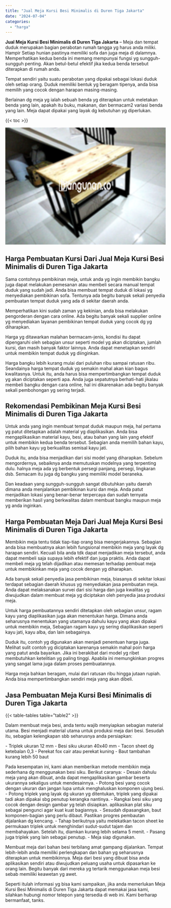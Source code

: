 ```yaml
---
title: "Jual Meja Kursi Besi Minimalis di Duren Tiga Jakarta"
date: "2024-07-04"
categories: 
  - "harga"
---
```


**Jual Meja Kursi Besi Minimalis di Duren Tiga Jakarta** – Meja dan tempat duduk merupakan bagian perabotan rumah tangga yg harus anda miliki. Hampir Setiap hunian pastinya memiliki sofa dan juga meja di dalamnya. Memperhatikan kedua benda ini memang mempunyai fungsi yg sungguh-sungguh penting. Akan betul-betul efektif jika kedua benda tersebut diterapkan di rumah anda.

Tempat sendiri yaitu suatu perabotan yang dipakai sebagai lokasi duduk oleh setiap orang. Duduk memiliki bentuk yg beragam tipenya, anda bisa memilih yang cocok dengan harapan masing-masing.

Berlainan dg meja yg ialah sebuah benda yg diterapkan untuk meletakan benda yang lain, apakah itu buku, makanan, dan bermacam2 variasi benda yang lain. Meja dapat dipakai yang layak dg kebutuhan yg diperlukan.

{{< toc >}}

![Jual Meja Kursi Besi Minimalis di Duren Tiga Jakarta](/images/jual-meja-besi-murah22.png)

## Harga Pembuatan Kursi Dari Jual Meja Kursi Besi Minimalis di Duren Tiga Jakarta

Sama contohnya pembikinan meja, untuk anda yg ingin membikin bangku juga dapat melakukan pemesanan atau membeli secara manual tempat duduk yang sudah jadi. Anda bisa membuat tempat duduk di lokasi yg menyediakan pembikinan sofa. Tentunya ada begitu banyak sekali penyedia pembuatan tempat duduk yang ada di sekitar daerah anda.

Memperhatikan kini sudah zaman yg kekinian, anda bisa melakukan pengorderan dengan cara online. Ada begitu banyak sekali supplier online yg menyediakan layanan pembikinan tempat duduk yang cocok dg yg diharapkan.

Harga yg ditawarkan malahan bermacam-jenis, kondisi itu dapat dipengaruhi oleh sebagian unsur seperti model yg akan diciptakan, jumlah kursi, dan masih banyak faktor lainnya. Anda dapat menetapkan sendiri untuk membikin tempat duduk yg diinginkan.

Harga bangku lebih kurang mulai dari puluhan ribu sampai ratusan ribu. Seandainya harga tempat duduk yg semakin mahal akan kian bagus kwalitasnya. Untuk itu, anda harus bisa mempertimbangkan tempat duduk yg akan diciptakan seperti apa. Anda juga sepatutnya berhati-hati jikalau membeli bangku dengan cara online, hal ini dikarenakan ada begitu banyak sekali pembohongan yg sering terjadi.

## Rekomendasi Pembikinan Meja Kursi Besi Minimalis di Duren Tiga Jakarta

Untuk anda yang ingin membuat tempat duduk maupun meja, hal pertama yg patut ditetapkan adalah material yg diaplikasikan. Anda bisa mengaplikasikan material kayu, besi, atau bahan yang lain yang efektif untuk membikin kedua benda tersebut. Sebagian anda memilih bahan kayu, pilih bahan kayu yg berkualitas semisal kayu jati.

Duduk itu, anda bisa menjadikan dari sisi model yang diharapkan. Sebelum mengordernya, sebaiknya anda memutuskan modelnya yang terpenting dulu. halnya meja ada yg berbentuk persegi panjang, persegi, lingkaran dsb. Semacam itu juga dg bangku yang memiliki model beraneka.

Dan keadaan yang sungguh-sungguh sangat dibutuhkan yaitu daerah dimana anda menjalankan pembikinan kursi dan meja. Anda patut menjadikan lokasi yang benar-benar terpercaya dan sudah ternyata memberikan hasil yang berkwalitas dalam membuat bangku maupun meja yg anda inginkan.

## Harga Pembuatan Meja Dari Jual Meja Kursi Besi Minimalis di Duren Tiga Jakarta

Membikin meja tentu tidak tiap-tiap orang bisa mengerjakannya. Sebagian anda bisa membuatnya akan lebih fungsional membikin meja yang layak dg harapan sendiri. Kecuali bila anda tdk dapat menjadikan meja tersebut, anda dapat membeli saja supaya lebih efektif dan juga praktis. Anda dapat membeli meja yg telah dijadikan atau memesan terhadap pembuat meja untuk membikinkan meja yang cocok dengan yg diharapkan.

Ada banyak sekali penyedia jasa pembikinan meja, biasanya di sekitar lokasi terdapat sebagian daerah khusus yg menyediakan jasa pembuatan meja. Anda dapat melaksanakan survei dari sisi harga dan juga kwalitas yg diwujudkan dalam membuat meja yg diciptakan oleh penyedia jasa produksi meja.

Untuk harga pembuatannya sendiri ditetapkan oleh sebagian unsur, ragam kayu yang diaplikasikan juga akan menentukan harga. Dimana anda seharusnya menentukan yang utamanya dahulu kayu yang akan dipakai untuk membikin meja, Sebagian ragam kayu yg sering diaplikasikan seperti kayu jati, kayu alba, dan lain sebagainya.

Duduk itu, contoh yg digunakan akan menjadi penentuan harga juga. Melihat sulit contoh yg diciptakan karenanya semakin mahal poin harga yang patut anda bayarkan. Jika ini berakibat dari model yg ribet membutuhkan ketelitian yg paling tinggi. Apabila ini memungkinkan progres yang sangat lama juga dalam proses pembuatannya.

Harga meja bahkan beragam, mulai dari ratusan ribu hingga jutaan rupiah. Anda bisa mempertimbangkan sendiri meja yang akan dibeli.

## Jasa Pembuatan Meja Kursi Besi Minimalis di Duren Tiga Jakarta

{{< table-tables table="table2" >}}

Dalam membuat meja besi, anda tentu wajib menyiapkan sebagian material utama. Besi menjadi material utama untuk produksi meja dari besi. Sesudah itu, sebagian kelengkapan sbb seharusnya anda persiapkan:

\- Triplek ukuran 12 mm - Besi siku ukuran 40x40 mm - Tacon sheet dg ketebalan 0,3 - Perekat fox cair atau perekat kuning - Baut tambahan kurang lebih 50 baut

Pada kesempatan ini, kami akan memberikan metode membikin meja sederhana dg menggunakan besi siku. Berikut caranya: - Desain dahulu meja yang akan dibuat, anda dapat mengaplikasikan gambar beserta ukurannya sekaligus untuk mendesainnya. - Potong besi yang cocok dengan ukuran dan jangan lupa untuk menghaluskan komponen ujung besi. - Potong triplek yang layak dg ukuran yg ditentukan, triplek yang dipakai tadi akan dipakai sbg penutup kerangka nantinya. - Rangkai besi siku yang cocok dengan design gambar yg telah disiapkan. aplikasikan plat siku sebagai pengunci agar kuat kuat bagiannya. - Sesudah dipasangkan, baut komponen-bagian yang perlu dibaut. Pastikan progres pembautan dijalankan dg kencang. - Tahap berikutnya yaitu melekatkan tacon sheet ke permukaan triplek untuk menghindari sudut-sudut tajam dan membahayakan. Setelah itu, diamkan kurang lebih selama 5 menit. - Pasang juga triplek yang lain sebagai penutup. - Meja siap digunakan.

Membuat meja dari bahan besi terbilang amat gampang dijalankan. Tempat lebih-lebih anda memiliki perlengkapan dan bahan yg seharusnya diterapkan untuk membikinnya. Meja dari besi yang dibuat bisa anda aplikasikan sendiri atau diwujudkan peluang usaha untuk dipasarkan ke orang lain. Begitu banyak dari mereka yg tertarik menggunakan meja besi sebab memiliki keawetan yg awet.

Seperti itulah informasi yg bisa kami sampaikan, jika anda memerlukan Meja Kursi Besi Minimalis di Duren Tiga Jakarta dapat memakai jasa kami, silahkan hubungi nomor telepon yang tersedia di web ini. Kami berharap bermanfaat, tanks.
